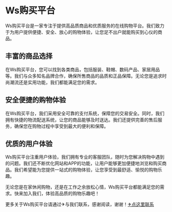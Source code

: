 # Ws购买平台

Ws购买平台是一家专注于提供高品质商品和优质服务的在线购物平台。我们致力于为用户提供便捷、安全、放心的购物体验，让您足不出户就能购买到心仪的商品。

## 丰富的商品选择

在Ws购买平台，您可以找到各类商品，包括服装、鞋帽、数码产品、家居用品等。我们与众多知名品牌合作，确保所售商品的品质和正品保障。无论您是追求时尚潮流还是实用功能，我们都能满足您的需求。

## 安全便捷的购物体验

在Ws购买平台，我们采用安全可靠的支付系统，保障您的交易安全。同时，我们拥有快捷的物流配送系统，让您的商品能够及时送达。我们还提供完善的售后服务，确保您在购物过程中享受到最大的便利和保障。

## 优质的用户体验

Ws购买平台注重用户体验，我们拥有专业的客服团队，随时为您解决购物中遇到的问题。我们还不断优化网站和APP的功能，让用户能够更加便捷地浏览和购买商品。我们希望能为您提供一站式的购物体验，让您享受到最舒适、愉悦的购物乐趣。

无论您是在家休闲购物，还是在工作之余放松心情，Ws购买平台都能满足您的需求。快来加入我们，体验高品质的购物乐趣吧！

更多关于Ws购买平台请通过✈与我们联系，感谢阅读，谢谢！[✈点这里联系](https://abc.k02.cc)